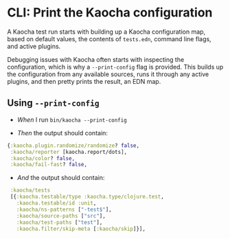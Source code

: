 # CLI: Print the Kaocha configuration

A Kaocha test run starts with building up a Kaocha configuration map, based on
  default values, the contents of `tests.edn`, command line flags, and active
  plugins.

  Debugging issues with Kaocha often starts with inspecting the configuration,
  which is why a `--print-config` flag is provided. This builds up the
  configuration from any available sources, runs it through any active plugins,
  and then pretty prints the result, an EDN map.

## Using `--print-config`

- <em>When </em> I run `bin/kaocha --print-config`

- <em>Then </em> the output should contain:

``` clojure
{:kaocha.plugin.randomize/randomize? false,
 :kaocha/reporter [kaocha.report/dots],
 :kaocha/color? false,
 :kaocha/fail-fast? false,
```


- <em>And </em> the output should contain:

``` clojure
 :kaocha/tests
 [{:kaocha.testable/type :kaocha.type/clojure.test,
   :kaocha.testable/id :unit,
   :kaocha/ns-patterns ["-test$"],
   :kaocha/source-paths ["src"],
   :kaocha/test-paths ["test"],
   :kaocha.filter/skip-meta [:kaocha/skip]}],
```



